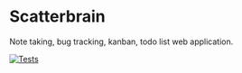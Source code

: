 # Scatterbrain  

Note taking, bug tracking, kanban, todo list web application.

[![Tests](https://github.com/raymond0256/scatterbrain/workflows/Tests/badge.svg)](https://github.com/raymond0256/scatterbrain/actions?workflow=Tests)
